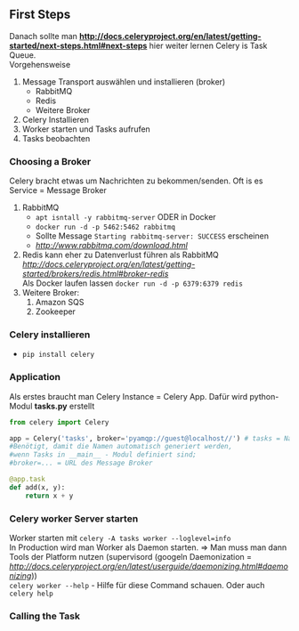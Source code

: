 ## First Steps
Danach sollte man **http://docs.celeryproject.org/en/latest/getting-started/next-steps.html#next-steps** hier weiter lernen
Celery is Task Queue.  
Vorgehensweise
1. Message Transport auswählen und installieren (broker)
    * RabbitMQ
    * Redis
    * Weitere Broker
2. Celery Installieren
3. Worker starten und Tasks aufrufen
4. Tasks beobachten

### Choosing a Broker
Celery bracht etwas um Nachrichten zu bekommen/senden. Oft is es Service = Message Broker
1. RabbitMQ
    * `apt isntall -y rabbitmq-server`
    ODER in Docker
    * `docker run -d -p 5462:5462 rabbitmq`
    * Sollte Message `Starting rabbitmq-server: SUCCESS` erscheinen
    * *http://www.rabbitmq.com/download.html*
2. Redis
kann eher zu Datenverlust führen als RabbitMQ  
*http://docs.celeryproject.org/en/latest/getting-started/brokers/redis.html#broker-redis*  
Als Docker laufen lassen `docker run -d -p 6379:6379 redis`
3. Weitere Broker:
    1. Amazon SQS
    2. Zookeeper

### Celery installieren
+ `pip install celery`

### Application
Als erstes braucht man Celery Instance = Celery App. Dafür wird python-Modul **tasks.py** erstellt
```python
from celery import Celery

app = Celery('tasks', broker='pyamqp://guest@localhost//') # tasks = Name derzeitigen Moduls. 
#Benötigt, damit die Namen automatisch generiert werden, 
#wenn Tasks in __main__ - Modul definiert sind;
#broker=... = URL des Message Broker

@app.task
def add(x, y):
    return x + y
```

### Celery worker Server starten
Worker starten mit `celery -A tasks worker --loglevel=info`  
In Production wird man Worker als Daemon starten. => Man muss man dann Tools der Platform nutzen (supervisord (googeln Daemonization = *http://docs.celeryproject.org/en/latest/userguide/daemonizing.html#daemonizing*))  
`celery worker --help` - Hilfe für diese Command schauen. Oder auch `celery help`

### Calling the Task
